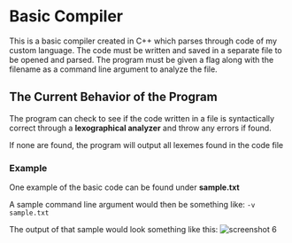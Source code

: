 # Basic Compiler

This is a basic compiler created in C++ which parses through code of my custom language. The code must be written and saved in a separate file to be opened and parsed. The program must be given a flag along with the filename as a command line argument to analyze the file.

## The Current Behavior of the Program

The program can check to see if the code written in a file is syntactically correct through a **lexographical analyzer** and throw any errors if found.

If none are found, the program will output all lexemes found in the code file

### Example

One example of the basic code can be found under **sample.txt**

A sample command line argument would then be something like:
```-v sample.txt```

The output of that sample would look something like this:
![screenshot 6](https://user-images.githubusercontent.com/38062430/45729606-39de6000-bb9b-11e8-8f45-a68e1ee4334e.png)
